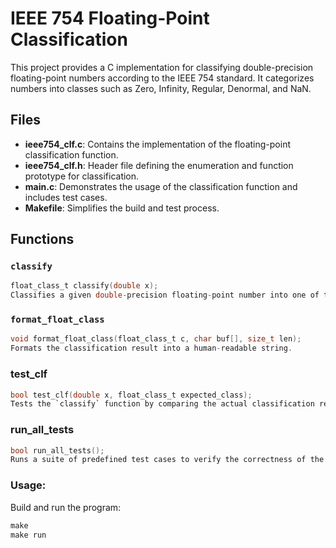 # IEEE 754 Floating-Point Classification

This project provides a C implementation for classifying double-precision floating-point numbers according to the IEEE 754 standard. It categorizes numbers into classes such as Zero, Infinity, Regular, Denormal, and NaN.

## Files

- **ieee754_clf.c**: Contains the implementation of the floating-point classification function.
- **ieee754_clf.h**: Header file defining the enumeration and function prototype for classification.
- **main.c**: Demonstrates the usage of the classification function and includes test cases.
- **Makefile**: Simplifies the build and test process.

## Functions

### `classify`
```c
float_class_t classify(double x);
Classifies a given double-precision floating-point number into one of the IEEE 754 categories.
```
### `format_float_class`
```c
void format_float_class(float_class_t c, char buf[], size_t len);
Formats the classification result into a human-readable string.
```
### test_clf
```c
bool test_clf(double x, float_class_t expected_class);
Tests the `classify` function by comparing the actual classification result with the expected result.
```

### run_all_tests
```c
bool run_all_tests();
Runs a suite of predefined test cases to verify the correctness of the classification function.
```
### Usage:
Build and run the program:
```c
make
make run
